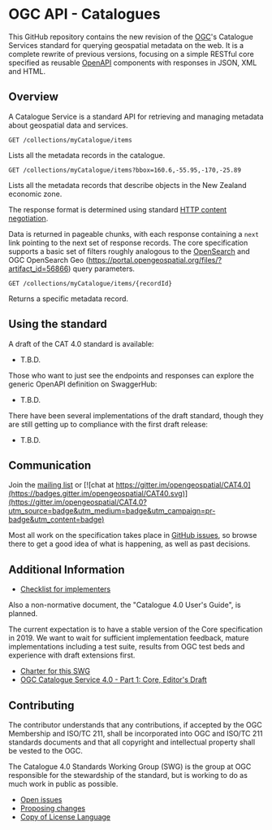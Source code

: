 # OGC API - Catalogues

This GitHub repository contains the new revision of the [OGC](http://opengeospatial.org)'s Catalogue Services standard for querying geospatial metadata on the web. It is a complete rewrite of previous versions, focusing on a simple RESTful core specified as reusable [OpenAPI](http://openapis.org) components with responses in JSON, XML and HTML.

## Overview

A Catalogue Service is a standard API for retrieving and managing metadata about
 geospatial data and services.

```
GET /collections/myCatalogue/items
```

Lists all the metadata records in the catalogue.

```
GET /collections/myCatalogue/items?bbox=160.6,-55.95,-170,-25.89
```

Lists all the metadata records that describe objects in the New Zealand economic zone.

The response format is determined using standard [HTTP content negotiation](https://restfulapi.net/content-negotiation/).

Data is returned in pageable chunks, with each response containing a `next` link pointing to the next set of response records.  The core specification supports a basic set of filters roughly analogous to the [OpenSearch](http://www.opensearch.org/Home) and OGC OpenSearch Geo (https://portal.opengeospatial.org/files/?artifact_id=56866) query parameters.

```
GET /collections/myCatalogue/items/{recordId}
```

Returns a specific metadata record.

## Using the standard

A draft of the CAT 4.0 standard is available:

* T.B.D.

Those who want to just see the endpoints and responses can explore the generic
OpenAPI definition on SwaggerHub:

* T.B.D.

There have been several implementations of the draft standard, though they are
still getting up to compliance with the first draft release:

* T.B.D.

## Communication

Join the [mailing list](https://lists.opengeospatial.org/mailman/listinfo/cat-4.0.swg) or [![chat at https://gitter.im/opengeospatial/CAT4.0](https://badges.gitter.im/opengeospatial/CAT40.svg)](https://gitter.im/opengeospatial/CAT4.0?utm_source=badge&utm_medium=badge&utm_campaign=pr-badge&utm_content=badge)

Most all work on the specification takes place in [GitHub issues](https://github.com/opengeospatial/CAT4.0/issues), so browse there to get a good idea of what is happening, as well as past decisions.

## Additional Information

* [Checklist for implementers](guide/conformance_checklist.md)

Also a non-normative document, the "Catalogue 4.0 User's Guide", is planned.

The current expectation is to have a stable version of the Core specification in 2019. We want to wait for sufficient implementation feedback, mature implementations including a test suite, results from OGC test beds and experience with draft extensions first.

* [Charter for this SWG](CAT40_SWG_Charter.adoc)
* [OGC Catalogue Service 4.0 - Part 1: Core, Editor's Draft](https://rawgit.com/opengeospatial/CAT4.0/master/docs/18-065.html)

## Contributing

The contributor understands that any contributions, if accepted by the OGC Membership and ISO/TC 211, shall be incorporated into OGC and ISO/TC 211 standards documents and that all copyright and intellectual property shall be vested to the OGC.

The Catalogue 4.0 Standards Working Group (SWG) is the group at OGC responsible for the stewardship of the standard, but is working to do as much work in public as possible.

* [Open issues](https://github.com/opengeospatial/CAT4.0/issues)
* [Proposing changes](https://github.com/opengeospatial/CAT4.0/wiki/Propose-a-change-to-a-draft-of-a-CAT40-specification-document)
* [Copy of License Language](https://raw.githubusercontent.com/opengeospatial/CAT4.0/master/LICENSE)
